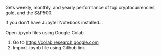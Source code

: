 Gets weekly, monthly, and yearly performance of top cryptocurrencies, gold, and the S&P500.

If you don't have Jupyter Notebook installed...

Open .ipynb files using Google Colab
1. Go to https://colab.research.google.com
2. Import .ipynb file using Github link
